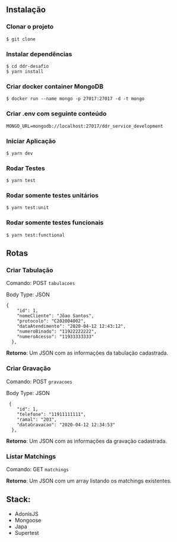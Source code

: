 ## Instalação

### Clonar o projeto

```
$ git clone 
```

### Instalar dependências

```
$ cd ddr-desafio
$ yarn install
```

### Criar docker container MongoDB

```
$ docker run --name mongo -p 27017:27017 -d -t mongo
```

### Criar .env com seguinte conteúdo

```
MONGO_URL=mongodb://localhost:27017/ddr_service_development
```


### Iniciar Aplicação

```
$ yarn dev
```


### Rodar Testes

```
$ yarn test
```

### Rodar somente testes unitários

```
$ yarn test:unit
```

### Rodar somente testes funcionais

```
$ yarn test:functional
```


## Rotas

### Criar Tabulação

Comando: POST `tabulacoes`

Body Type: JSON

```
{
    "id": 1,
    "nomeCliente": "Jõao Santos",
    "protocolo": "C202004002",
    "dataAtendimento": "2020-04-12 12:43:12",
    "numeroBinado": "11922222222",
    "numeroAcesso": "11933333333"
  },
```
**Retorno**: Um JSON com as informações da tabulação cadastrada.

### Criar Gravação

Comando: POST `gravacoes`

Body Type: JSON

```
 {
    "id": 1,
    "telefone": "11911111111",
    "ramal": "203",
    "dataGravacao": "2020-04-12 12:34:53"
  },
```

**Retorno**: Um JSON com as informações da gravação cadastrada.


### Listar Matchings

Comando: GET `matchings`

**Retorno**: Um JSON com um array listando os matchings existentes.

## Stack:
- AdonisJS
- Mongoose
- Japa
- Supertest

